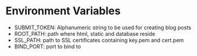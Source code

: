 # Environment Variables

- SUBMIT_TOKEN: Alphanumeric string to be used for creating blog posts
- ROOT_PATH: path where html, static and database reside
- SSL_PATH: path to SSL certificates containing key.pem and cert.pem
- BIND_PORT: port to bind to

